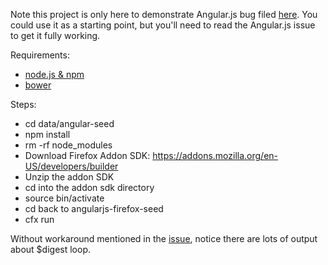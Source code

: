 Note this project is only here to demonstrate Angular.js bug filed [here][1].
You could use it as a starting point, but you'll need to read the Angular.js issue to get it fully working.

Requirements:
 - [node.js & npm][3]
 - [bower][2]

Steps:

 - cd data/angular-seed
 - npm install
 - rm -rf node_modules
 - Download Firefox Addon SDK: https://addons.mozilla.org/en-US/developers/builder
 - Unzip the addon SDK
 - cd into the addon sdk directory
 - source bin/activate
 - cd back to angularjs-firefox-seed
 - cfx run

Without workaround mentioned in the [issue][1], notice there are lots of output about $digest loop.

  [1]: https://github.com/angular/angular.js/issues/7171
  [2]: http://bower.io
  [3]: http://nodejs.org/
